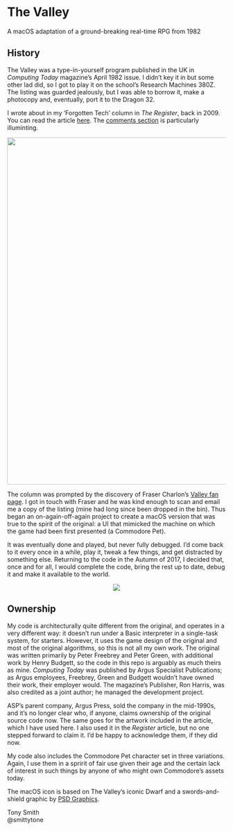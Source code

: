 # The Valley

A macOS adaptation of a ground-breaking real-time RPG from 1982

## History ##

The Valley was a type-in-yourself program published in the UK in *Computing Today* magazine’s April 1982 issue. I didn’t key it in but some other lad did, so I got to play it on the school’s Research Machines 380Z. The listing was guarded jealously, but I was able to borrow it, make a photocopy and, eventually, port it to the Dragon 32.

I wrote about in my ‘Forgotten Tech’ column in *The Register*, back in 2009. You can read the article [here](https://www.theregister.co.uk/2009/11/27/back_into_the_valley/). The [comments section](https://forums.theregister.co.uk/forum/1/2009/11/27/back_into_the_valley/) is particularly illuminting.

<p align="center"><img src="https://smittytone.github.io/images/valley_logo.png" width="800" ></p>

The column was prompted by the discovery of Fraser Charlon’s [Valley fan page](https://www.staff.ncl.ac.uk/fraser.charlton/otherstuff/Valley/valley_index.html). I got in touch with Fraser and he was kind enough to scan and email me a copy of the listing (mine had long since been dropped in the bin). Thus began an on-again-off-again project to create a macOS version that was true to the spirit of the original: a UI that mimicked the machine on which the game had been first presented (a Commodore Pet).

It was eventually done and played, but never fully debugged. I’d come back to it every once in a while, play it, tweak a few things, and get distracted by something else. Returning to the code in the Autumn of 2017, I decided that, once and for all, I would complete the code, bring the rest up to date, debug it and make it available to the world.

<p align="center"><img src="https://smittytone.github.io/images/valleyss.png" ></p>

## Ownership ##

My code is architecturally quite different from the original, and operates in a very different way: it doesn’t run under a Basic interpreter in a single-task system, for starters. However, it uses the game design of the original and most of the original algorithms, so this is not all my own work. The original was written primarily by Peter Freebrey and Peter Green, with additional work by Henry Budgett, so the code in this repo is arguably as much theirs as mine. *Computing Today* was published by Argus Specialist Publications; as Argus employees, Freebrey, Green and Budgett wouldn’t have owned their work, their employer would. The magazine’s Publisher, Ron Harris, was also credited as a joint author; he managed the development project.


ASP’s parent company, Argus Press, sold the company in the mid-1990s, and it’s no longer clear who, if anyone, claims ownership of the original source code now. The same goes for the artwork included in the article, which I have used here. I also used it in the *Register* article, but no one stepped forward to claim it. I’d be happy to acknowledge them, if they did now.

My code also includes the Commodore Pet character set in three variations. Again, I use them in a spririt of fair use given their age and the certain lack of interest in such things by anyone of who might own Commodore’s assets today.

The macOS icon is based on The Valley’s iconic Dwarf and a swords-and-shield graphic by [PSD Graphics](http://psdgraphics.com).

Tony Smith<br>@smittytone
